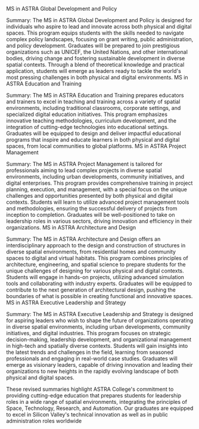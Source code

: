 MS in ASTRA Global Development and Policy

Summary: The MS in ASTRA Global Development and Policy is designed for individuals who aspire to lead and innovate across both physical and digital spaces. This program equips students with the skills needed to navigate complex policy landscapes, focusing on grant writing, public administration, and policy development. Graduates will be prepared to join prestigious organizations such as UNICEF, the United Nations, and other international bodies, driving change and fostering sustainable development in diverse spatial contexts. Through a blend of theoretical knowledge and practical application, students will emerge as leaders ready to tackle the world's most pressing challenges in both physical and digital environments.
MS in ASTRA Education and Training

Summary: The MS in ASTRA Education and Training prepares educators and trainers to excel in teaching and training across a variety of spatial environments, including traditional classrooms, corporate settings, and specialized digital education initiatives. This program emphasizes innovative teaching methodologies, curriculum development, and the integration of cutting-edge technologies into educational settings. Graduates will be equipped to design and deliver impactful educational programs that inspire and educate learners in both physical and digital spaces, from local communities to global platforms.
MS in ASTRA Project Management

Summary: The MS in ASTRA Project Management is tailored for professionals aiming to lead complex projects in diverse spatial environments, including urban developments, community initiatives, and digital enterprises. This program provides comprehensive training in project planning, execution, and management, with a special focus on the unique challenges and opportunities presented by both physical and digital contexts. Students will learn to utilize advanced project management tools and methodologies, ensuring the successful delivery of projects from inception to completion. Graduates will be well-positioned to take on leadership roles in various sectors, driving innovation and efficiency in their organizations.
MS in ASTRA Architecture and Design

Summary: The MS in ASTRA Architecture and Design offers an interdisciplinary approach to the design and construction of structures in diverse spatial environments, from residential homes and community spaces to digital and virtual habitats. This program combines principles of architecture, engineering, and spatial science to prepare students for the unique challenges of designing for various physical and digital contexts. Students will engage in hands-on projects, utilizing advanced simulation tools and collaborating with industry experts. Graduates will be equipped to contribute to the next generation of architectural design, pushing the boundaries of what is possible in creating functional and innovative spaces.
MS in ASTRA Executive Leadership and Strategy

Summary: The MS in ASTRA Executive Leadership and Strategy is designed for aspiring leaders who wish to shape the future of organizations operating in diverse spatial environments, including urban developments, community initiatives, and digital industries. This program focuses on strategic decision-making, leadership development, and organizational management in high-tech and spatially diverse contexts. Students will gain insights into the latest trends and challenges in the field, learning from seasoned professionals and engaging in real-world case studies. Graduates will emerge as visionary leaders, capable of driving innovation and leading their organizations to new heights in the rapidly evolving landscape of both physical and digital spaces.

These revised summaries highlight ASTRA College's commitment to providing cutting-edge education that prepares students for leadership roles in a wide range of spatial environments, integrating the principles of Space, Technology, Research, and Automation. Our graduates are equipped to excel in Silicon Valley's technical innovation as well as in public administration roles worldwide
 
